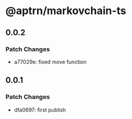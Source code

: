 # @aptrn/markovchain-ts

## 0.0.2

### Patch Changes

- a77029e: fixed move function

## 0.0.1

### Patch Changes

- dfa0697: first publish
